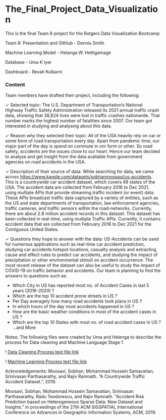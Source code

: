 # The_Final_Project_Data_Visualization
This is the final Team 8 project for the Rutgers Data Visualization Bootcamp

Team 8:
Presentation and GitHub - Dennis Smith

Machine Learning Model - Helanga W. Hettigamage

Database - Uma K Iyer

Dashboard - Revati Kulkarni

### Content 

Team members have drafted their project, including the following: 

✓ Selected topic: The U.S. Department of Transportation’s National Highway Traffic Safety Administration released its 2021 annual traffic crash data, showing that 38,824 lives were lost in traffic crashes nationwide. That number marks the highest number of fatalities since 2007. Our team got interested in studying and analysing about this data.

✓ Reason why they selected their topic: All of the USA heavily rely on car or some form of road transportation every day. Apart from pandemic time, our major part of the day is spend on commute in onr form or other. So road safety, accidents are the issues close to our heart. Hence our team decided to analyse and get insight from the data avaliable from government agencies on road accidents in the USA.

✓ Description of their source of data: While searching for data, we came across https://www.kaggle.com/datasets/sobhanmoosavi/us-accidents. This is a countrywide car accident dataset, which covers 49 states of the USA. The accident data are collected from February 2016 to Dec 2021, using multiple APIs that provide streaming traffic incident (or event) data. These APIs broadcast traffic data captured by a variety of entities, such as the US and state departments of transportation, law enforcement agencies, traffic cameras, and traffic sensors within the road-networks. Currently, there are about 2.8 million accident records in this dataset. This dataset has been collected in real-time, using multiple Traffic APIs. Currently, it contains accident data that are collected from February 2016 to Dec 2021 for the Contiguous United States.

✓ Questions they hope to answer with the data: US-Accidents can be used for numerous applications such as real-time car accident prediction, studying car accidents hotspot locations, casualty analysis and extracting cause and effect rules to predict car accidents, and studying the impact of precipitation or other environmental stimuli on accident occurrence. The most recent release of the dataset can also be useful to study the impact of COVID-19 on traffic behavior and accidents. Our team is planning to find the answers to questions such as:
- Which City in US has reported most no. of Accident Cases in last 5 years (2016-2020) ?
- Which are the top 10 accident prone streets in US ?
- Per Day averagely how many road accidents took place in US ?
- In which hours of the day most accidents happened in US ?
- How are the basic weather conditions in most of the accident cases in US ?
- Which are the top 10 States with most no. of road accident cases in US ? ...and More

Notes: The following files were created by Uma and Helenga to describe the process for Data cleaning and Machine Language Stage 1

! [Data Cleaning Process text file link](https://github.com/DennisPSmith5676/DataVisualization_US_Accidents/blob/DataCleaning/DataClean/ETLprocess.txt)

! [Machine Learning Process text file link](https://github.com/DennisPSmith5676/DataVisualization_US_Accidents/blob/MachineLearningModel/MLStage1.txt)

Acknowledgements:
Moosavi, Sobhan, Mohammad Hossein Samavatian, Srinivasan Parthasarathy, and Rajiv Ramnath. “A Countrywide Traffic Accident Dataset.”, 2019.

Moosavi, Sobhan, Mohammad Hossein Samavatian, Srinivasan Parthasarathy, Radu Teodorescu, and Rajiv Ramnath. "Accident Risk Prediction based on Heterogeneous Sparse Data: New Dataset and Insights." In proceedings of the 27th ACM SIGSPATIAL International Conference on Advances in Geographic Information Systems, ACM, 2019.
